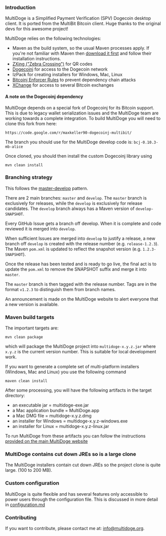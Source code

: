 ### Introduction

MultiDoge is a Simplified Payment Verification (SPV) Dogecoin desktop client.
It is ported from the MultiBit Bitcoin client. Huge thanks to the original devs for this awesome project!

MultiDoge relies on the following technologies:

* Maven as the build system, so the usual Maven processes apply. If you're not familiar
with Maven then [download it first](http://maven.apache.org) and follow their installation instructions.
* [ZXing ("Zebra Crossing")](https://code.google.com/p/zxing/) for QR codes
* [Dogecoinj](https://github.com/langerhans/dogecoinj-new) for access to the Dogecoin network
* IzPack for creating installers for Windows, Mac, Linux
* [Bitcoinj Enforcer Rules](https://github.com/gary-rowe/BitcoinjEnforcerRules) to prevent dependency chain attacks
* [XChange](https://github.com/timmolter/XChange) for access to several Bitcoin exchanges

#### A note on the Dogecoinj dependency

MultiDoge depends on a special fork of Dogecoinj for its Bitcoin support. This is due to legacy wallet serialization issues
and the MultiDoge team are working towards a complete integration. To build MultiDoge you will need to clone this fork from
here:
```
https://code.google.com/r/maxkeller90-dogecoinj-multibit/
```

The branch you should use for the MultiDoge develop code is: `bcj-0.10.3-mb-alice`

Once cloned, you should then install the custom Dogecoinj library using

```
mvn clean install
```

### Branching strategy

This follows the  [master-develop](http://nvie.com/posts/a-successful-git-branching-model/) pattern.

There are 2 main branches: `master` and `develop`. The `master` branch is exclusively for releases, while the `develop`
is exclusively for release candidates. The `develop` branch always has a Maven version of `develop-SNAPSHOT`.

Every GitHub Issue gets a branch off develop. When it is complete and code reviewed it is merged into `develop`.

When sufficient Issues are merged into `develop` to justify a release, a new branch off `develop` is created with the release number (e.g. `release-1.2.3`).
The Maven `pom.xml` is updated to reflect the snapshot version (e.g. `1.2.3-SNAPSHOT`).

Once the release has been tested and is ready to go live, the final act is to update the `pom.xml` to remove the SNAPSHOT suffix and merge it into `master`.

The `master` branch is then tagged with the release number. Tags are in the format `v1.2.3` to distinguish them from branch names.

An announcement is made on the MultiDoge website to alert everyone that a new version is available.

### Maven build targets

The important targets are:

```
mvn clean package
```

which will package the MultiDoge project into `multidoge-x.y.z.jar` where `x.y.z` is the current version
number. This is suitable for local development work.

If you want to generate a complete set of multi-platform installers (Windows, Mac and Linux) you 
use the following command

```
maven clean install
```

After some processing, you will have the following artifacts in the target directory:

* an executable jar = multidoge-exe.jar
* a Mac application bundle = MultiDoge.app
* a Mac DMG file = multidoge-x.y.z.dmg
* an installer for Windows = multidoge-x.y.z-windows.exe
* an installer for Linux = multidoge-x.y.z-linux.jar

To run MultiDoge from these artifacts you can follow the instructions [provided on the main MultiDoge
website](http://multidoge.org/help.html)

### MultiDoge contains cut down JREs so is a large clone

The MultiDoge installers contain cut down JREs so the project clone is quite large.
(100 to 200 MB).

### Custom configuration

MultiDoge is quite flexible and has several features only accessible to power users through the configuration file. This
is discussed in more detail in [configuration.md](configuration.md)

### Contributing

If you want to contribute, please contact me at: [info@multidoge.org](mailto:info@multidoge.org).
